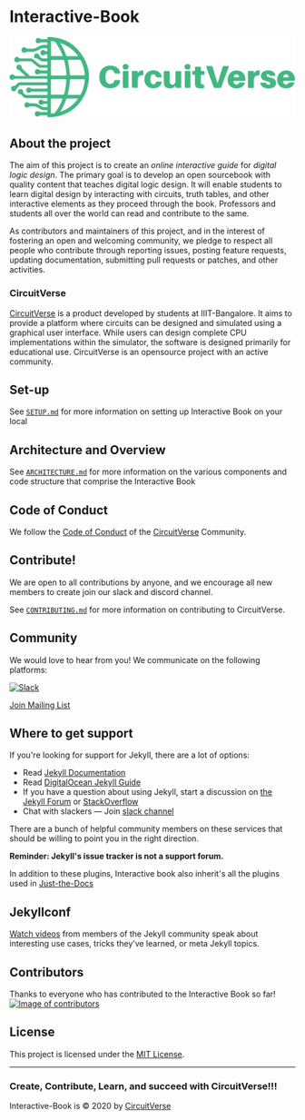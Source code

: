 # Interactive-Book
![download](https://github.com/CircuitVerse/CircuitVerse/raw/master/public/img/cvlogo.svg?sanitize=true)

## About the project
The aim of this project is to create an _online interactive guide_ for _digital logic design_. The primary goal is to develop an open sourcebook with quality content that teaches digital logic design. It will enable students to learn digital design by interacting with circuits, truth tables, and other interactive elements as they proceed through the book. Professors and students all over the world can read and contribute to the same.

As contributors and maintainers of this project, and in the interest of fostering an open and welcoming community, we pledge to respect all people who contribute through reporting issues, posting feature requests, updating documentation, submitting pull requests or patches, and other activities.

### CircuitVerse
[CircuitVerse](https://circuitverse.org) is a product developed by students at IIIT-Bangalore. It aims to provide a platform where circuits can be designed and simulated using a graphical user interface. While users can design complete CPU implementations within the simulator, the software is designed primarily for educational use. CircuitVerse is an opensource project with an active community.

## Set-up
See [`SETUP.md`](SETUP.md) for more information on setting up Interactive Book on your local

## Architecture and Overview
See [`ARCHITECTURE.md`](ARCHITECTURE.md) for more information on the various components and code structure that comprise the Interactive Book

## Code of Conduct
We follow the [Code of Conduct](CODE_OF_CONDUCT.md) of the [CircuitVerse](https://circuitverse.org) Community.

## Contribute!
We are open to all contributions by anyone, and we encourage all new members to create join our slack and discord channel.

See [`CONTRIBUTING.md`](CONTRIBUTING.md) for more information on contributing to CircuitVerse.

## Community
We would love to hear from you! We communicate on the following platforms:

[![Slack](https://img.shields.io/badge/chat-on_slack-purple.svg?style=for-the-badge&logo=slack)](https://join.slack.com/t/circuitverse-team/shared_invite/enQtNjc4MzcyNDE5OTA3LTdjYTM5NjFiZWZlZGI2MmU1MmYzYzczNmZlZDg5MjYxYmQ4ODRjMjQxM2UyMWI5ODUzODQzMDU2ZDEzNjI4NmE)

[Join Mailing List](https://circuitverse.us20.list-manage.com/subscribe?u=89207abda49deef3ba56f1411&id=29473194d6)


## Where to get support
If you're looking for support for Jekyll, there are a lot of options:

* Read [Jekyll Documentation](https://jekyllrb.com/docs/)
* Read [DigitalOcean Jekyll Guide](https://www.digitalocean.com/community/tutorials/how-to-set-up-a-jekyll-development-site-on-ubuntu-16-04)
* If you have a question about using Jekyll, start a discussion on [the Jekyll Forum](https://talk.jekyllrb.com/) or [StackOverflow](https://stackoverflow.com/questions/tagged/jekyll)
* Chat with slackers &mdash; Join [slack channel](https://join.slack.com/t/circuitverse-team/shared_invite/enQtNjc4MzcyNDE5OTA3LTdjYTM5NjFiZWZlZGI2MmU1MmYzYzczNmZlZDg5MjYxYmQ4ODRjMjQxM2UyMWI5ODUzODQzMDU2ZDEzNjI4NmE)

There are a bunch of helpful community members on these services that should be willing to point you in the right direction.

**Reminder: Jekyll's issue tracker is not a support forum.**

In addition to these plugins, Interactive book also inherit's all the plugins used in [Just-the-Docs](https://github.com/pmarsceill/just-the-docs)

## Jekyllconf
[Watch videos](https://jekyllrb.com/jekyllconf/) from members of the Jekyll community speak about interesting use cases, tricks they’ve learned, or meta Jekyll topics.

## Contributors
Thanks to everyone who has contributed to the Interactive Book so far!
<a href="https://github.com/CircuitVerse/Interactive-Book/graphs/contributors"><img src="https://contributors-img.firebaseapp.com/image?repo=CircuitVerse/Interactive-Book" alt="Image of contributors"></a>

## License
This project is licensed under the [MIT License](LICENSE).

---
### Create, Contribute, Learn, and succeed with CircuitVerse!!!

Interactive-Book is &copy; 2020 by [CircuitVerse](https://circuitverse.org/)



